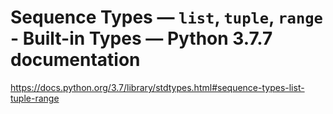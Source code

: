 # Sequence Types — `list`, `tuple`, `range` - Built-in Types — Python 3.7.7 documentation

<https://docs.python.org/3.7/library/stdtypes.html#sequence-types-list-tuple-range>

